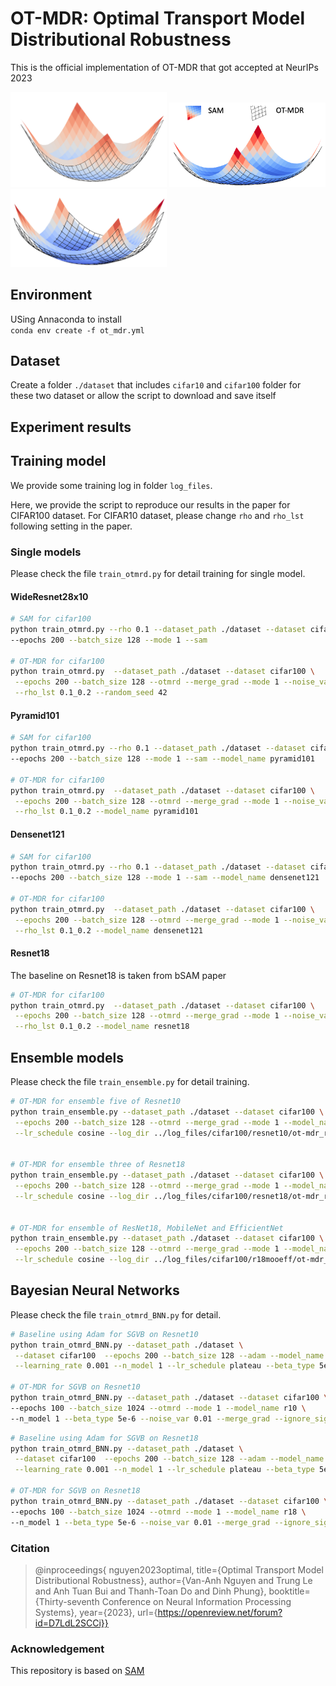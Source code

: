 # OT-MDR: Optimal Transport Model Distributional Robustness
This is the official implementation of OT-MDR that got accepted at NeurIPs 2023

<p float="middle">
  <img src="/figures/Cifar100_r10.png" width="250" />
  <img src="/figures/cifar100_r18_label.png" width="250" /> 
  <img src="/figures/cifar100_RME.png" width="250" />
</p>

## Environment
USing Annaconda to install  
`conda env create -f ot_mdr.yml`

## Dataset
Create a folder `./dataset` that includes `cifar10` and `cifar100` folder for these two dataset or allow the script to download and save itself 

## Experiment results



## Training model
We provide some training log in folder `log_files`.
  
Here, we provide the script to reproduce our results in the paper for CIFAR100 dataset. For CIFAR10 dataset, please change `rho` and `rho_lst` following setting in the paper.


### Single models
Please check the file `train_otmrd.py` for detail training for single model.
#### WideResnet28x10
```bash
# SAM for cifar100
python train_otmrd.py --rho 0.1 --dataset_path ./dataset --dataset cifar100 \
--epochs 200 --batch_size 128 --mode 1 --sam

# OT-MDR for cifar100
python train_otmrd.py  --dataset_path ./dataset --dataset cifar100 \
 --epochs 200 --batch_size 128 --otmrd --merge_grad --mode 1 --noise_var 0.0001 --lr_schedule cosine \
 --rho_lst 0.1_0.2 --random_seed 42
 ```

#### Pyramid101
```bash
# SAM for cifar100
python train_otmrd.py --rho 0.1 --dataset_path ./dataset --dataset cifar100 \
--epochs 200 --batch_size 128 --mode 1 --sam --model_name pyramid101

# OT-MDR for cifar100
python train_otmrd.py  --dataset_path ./dataset --dataset cifar100 \
 --epochs 200 --batch_size 128 --otmrd --merge_grad --mode 1 --noise_var 0.0001 --lr_schedule cosine \
 --rho_lst 0.1_0.2 --model_name pyramid101
 ```

#### Densenet121
```bash
# SAM for cifar100
python train_otmrd.py --rho 0.1 --dataset_path ./dataset --dataset cifar100 \
--epochs 200 --batch_size 128 --mode 1 --sam --model_name densenet121

# OT-MDR for cifar100
python train_otmrd.py  --dataset_path ./dataset --dataset cifar100 \
 --epochs 200 --batch_size 128 --otmrd --merge_grad --mode 1 --noise_var 0.0001 --lr_schedule cosine \
 --rho_lst 0.1_0.2 --model_name densenet121
 ```


#### Resnet18
The baseline on Resnet18 is taken from bSAM paper
```bash
# OT-MDR for cifar100
python train_otmrd.py  --dataset_path ./dataset --dataset cifar100 \
 --epochs 200 --batch_size 128 --otmrd --merge_grad --mode 1 --noise_var 0.0001 --lr_schedule cosine \
 --rho_lst 0.1_0.2 --model_name resnet18
 ```

## Ensemble models
Please check the file `train_ensemble.py` for detail training.

```bash
# OT-MDR for ensemble five of Resnet10
python train_ensemble.py --dataset_path ./dataset --dataset cifar100 \
 --epochs 200 --batch_size 128 --otmrd --merge_grad --mode 1 --model_name R10x5 \
 --lr_schedule cosine --log_dir ../log_files/cifar100/resnet10/ot-mdr_rho0.1-0.2 --rho_lst 0.1_0.2
 

# OT-MDR for ensemble three of Resnet18
python train_ensemble.py --dataset_path ./dataset --dataset cifar100 \
 --epochs 200 --batch_size 128 --otmrd --merge_grad --mode 1 --model_name R18x3 \
 --lr_schedule cosine --log_dir ../log_files/cifar100/resnet18/ot-mdr_rho0.1-0.2 --rho_lst 0.1_0.2
 
 
# OT-MDR for ensemble of ResNet18, MobileNet and EfficientNet
python train_ensemble.py --dataset_path ./dataset --dataset cifar100 \
 --epochs 200 --batch_size 128 --otmrd --merge_grad --mode 1 --model_name r18mooeff \
 --lr_schedule cosine --log_dir ../log_files/cifar100/r18mooeff/ot-mdr_rho0.1-0.2 --rho_lst 0.1_0.2
 ```

## Bayesian Neural Networks
Please check the file `train_otmrd_BNN.py` for detail.

```bash
# Baseline using Adam for SGVB on Resnet10
python train_otmrd_BNN.py --dataset_path ./dataset \
 --dataset cifar100  --epochs 200 --batch_size 128 --adam --model_name r10 \
 --learning_rate 0.001 --n_model 1 --lr_schedule plateau --beta_type 5e-6 
 
# OT-MDR for SGVB on Resnet10
python train_otmrd_BNN.py --dataset_path ./dataset --dataset cifar100 \
--epochs 100 --batch_size 1024 --otmrd --mode 1 --model_name r10 \
--n_model 1 --beta_type 5e-6 --noise_var 0.01 --merge_grad --ignore_sigma --rho_lst 0.005_0.01
```

```bash
# Baseline using Adam for SGVB on Resnet18
python train_otmrd_BNN.py --dataset_path ./dataset \
 --dataset cifar100  --epochs 200 --batch_size 128 --adam --model_name r18 \
 --learning_rate 0.001 --n_model 1 --lr_schedule plateau --beta_type 5e-6 
 
# OT-MDR for SGVB on Resnet18
python train_otmrd_BNN.py --dataset_path ./dataset --dataset cifar100 \
--epochs 100 --batch_size 1024 --otmrd --mode 1 --model_name r18 \
--n_model 1 --beta_type 5e-6 --noise_var 0.01 --merge_grad --ignore_sigma --rho_lst 0.005_0.01
```

### Citation

> @inproceedings{
> nguyen2023optimal,
> title={Optimal Transport Model Distributional Robustness},
> author={Van-Anh Nguyen and Trung Le and Anh Tuan Bui and Thanh-Toan Do and Dinh Phung},
> booktitle={Thirty-seventh Conference on Neural Information Processing Systems},
> year={2023},
> url={https://openreview.net/forum?id=D7LdL2SCCi}}

### Acknowledgement
This repository is based on [SAM](https://github.com/davda54/sam)



